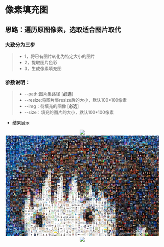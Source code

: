 # 像素填充图

## 思路：遍历原图像素，选取适合图片取代

### 大致分为三步
> * 1，将已有图片转化为特定大小的图片
> * 2，提取图片色彩
> * 3，生成像素填充图
 
### 参数说明：
> + --path:图片集路径  [**必选**]
> + --resize:将图片集resize后的大小，默认100*100像素
> + --img：待填充的图像 [**必选**]
> + --size：填充的图片的大小，默认100*100像素

* 结果展示
<div align=center><img src="https://img-blog.csdnimg.cn/20190717095540564.jpg" width="500"/> </div>
<div align=center><img src="output.png" width="500"/> </div>
<div align=center><img src="https://img-blog.csdnimg.cn/20190717102229545.png" width="500"/> </div>
